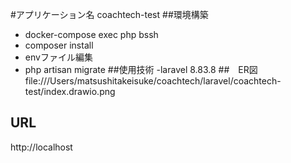 #アプリケーション名
coachtech-test
##環境構築
- docker-compose exec php bssh
- composer install
- envファイル編集
- php artisan migrate
##使用技術
-laravel 8.83.8
##　ER図
file:///Users/matsushitakeisuke/coachtech/laravel/coachtech-test/index.drawio.png
## URL
http://localhost
